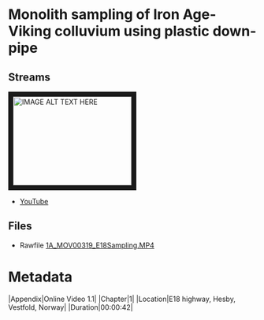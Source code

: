 # Monolith sampling of Iron Age-Viking colluvium using plastic down-pipe

## Streams

<a href="http://www.youtube.com/watch?feature=player_embedded&v=uJ8miHc1Clk
" target="_blank"><img src="http://img.youtube.com/vi/uJ8miHc1Clk/0.jpg" 
alt="IMAGE ALT TEXT HERE" width="240" height="180" border="10" /></a>

* [YouTube](https://youtu.be/uJ8miHc1Clk)

## Files

* Rawfile [1A_MOV00319_E18Sampling.MP4](1A_MOV00319_E18Sampling.MP4)

# Metadata

|Appendix|Online Video 1.1|
|Chapter|1|
|Location|E18 highway, Hesby, Vestfold, Norway|
|Duration|00:00:42|
